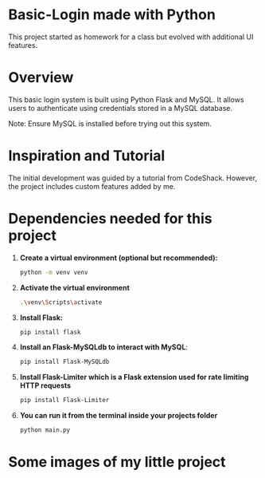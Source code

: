 # Basic-Login made with Python
This project started as homework for a class but evolved with additional UI features.

# Overview

This basic login system is built using Python Flask and MySQL. It allows users to authenticate using credentials stored in a MySQL database.

Note: Ensure MySQL is installed before trying out this system.

# Inspiration and Tutorial
The initial development was guided by a tutorial from CodeShack. However, the project includes custom features added by me.

# Dependencies needed for this project

1. **Create a virtual environment (optional but recommended):**
   ```sh
   python -m venv venv

2. **Activate the virtual environment**
   ```sh
   .\venv\Scripts\activate

3. **Install Flask:**
   ```sh
   pip install flask

4. **Install an Flask-MySQLdb to interact with MySQL**:
   ```sh
   pip install Flask-MySQLdb

5. **Install Flask-Limiter  which is a Flask extension used for rate limiting HTTP requests**
     ```sh
    pip install Flask-Limiter

 5. **You can run it from the terminal inside your projects folder**
    ```sh
    python main.py

# Some images of my little project
